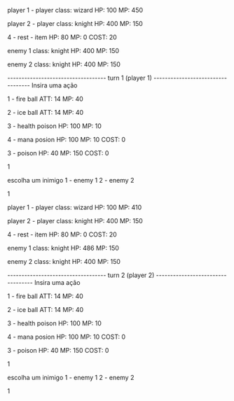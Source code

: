 player 1 - player
class: wizard
HP: 100
MP: 450

player 2 - player
class: knight
HP: 400
MP: 150

4 - rest - item
HP: 80
MP: 0
COST: 20

enemy 1
class: knight
HP: 400
MP: 150

enemy 2
class: knight
HP: 400
MP: 150

----------------------------------- turn 1 (player 1) ----------------------------------
Insira uma ação

1 - fire ball
ATT: 14
MP: 40

2 - ice ball
ATT: 14
MP: 40

3 - health poison
HP: 100
MP: 10

4 - mana posion
HP: 100
MP: 10
COST: 0

3 - poison
HP: 40
MP: 150
COST: 0

1

escolha um inimigo
1 - enemy 1
2 - enemy 2

1

player 1 - player
class: wizard
HP: 100
MP: 410

player 2 - player
class: knight
HP: 400
MP: 150

4 - rest - item
HP: 80
MP: 0
COST: 20

enemy 1
class: knight
HP: 486
MP: 150

enemy 2
class: knight
HP: 400
MP: 150

----------------------------------- turn 2 (player 2) ----------------------------------
Insira uma ação

1 - fire ball
ATT: 14
MP: 40

2 - ice ball
ATT: 14
MP: 40

3 - health poison
HP: 100
MP: 10

4 - mana posion
HP: 100
MP: 10
COST: 0

3 - poison
HP: 40
MP: 150
COST: 0

1

escolha um inimigo
1 - enemy 1
2 - enemy 2

1
